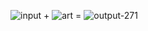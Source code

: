 ![input](https://user-images.githubusercontent.com/81549690/211069193-ed500fa2-019b-4d60-aef2-f9bbd404b19d.png) +
![art](https://user-images.githubusercontent.com/81549690/211069253-ff2f28d2-ad26-4954-aeff-1d2d3d623534.png) =
![output-271](https://user-images.githubusercontent.com/81549690/211068997-2d77d8d7-799f-4e31-82f8-ad78fbde2b5d.png)


